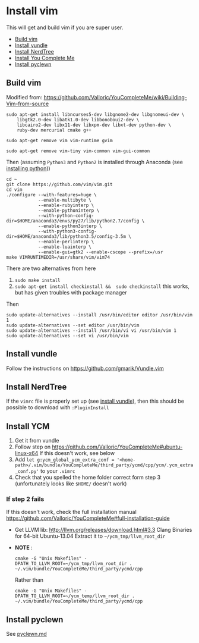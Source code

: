 # Install vim

This will get and build vim if you are super user.
* [Build vim](#build-vim)
* [Install vundle](#install-vundle)
* [Install NerdTree](#install-nerdtree)
* [Install You Complete Me](#install-ycm)
* [Install pyclewn](#install-pyclewn)

## Build vim
Modified from: https://github.com/Valloric/YouCompleteMe/wiki/Building-Vim-from-source

```
sudo apt-get install libncurses5-dev libgnome2-dev libgnomeui-dev \
    libgtk2.0-dev libatk1.0-dev libbonoboui2-dev \
    libcairo2-dev libx11-dev libxpm-dev libxt-dev python-dev \
    ruby-dev mercurial cmake g++

sudo apt-get remove vim vim-runtime gvim

sudo apt-get remove vim-tiny vim-common vim-gui-common
```

Then (assuming `Python3` and `Python2` is installed through Anaconda (see [installing python](./python.md)))

```
cd ~
git clone https://github.com/vim/vim.git
cd vim
./configure --with-features=huge \
            --enable-multibyte \
            --enable-rubyinterp \
            --enable-pythoninterp \
            --with-python-config-dir=$HOME/anaconda3/envs/py27/lib/python2.7/config \
            --enable-python3interp \
            --with-python3-config-dir=$HOME/anaconda3/lib/python3.5/config-3.5m \
            --enable-perlinterp \
            --enable-luainterp \
            --enable-gui=gtk2 --enable-cscope --prefix=/usr
make VIMRUNTIMEDIR=/usr/share/vim/vim74
```
There are two alternatives from here

1. `sudo make install`
2. `sudo apt-get install checkinstall &&  sudo checkinstall`
   this works, but has given troubles with package manager

Then
```
sudo update-alternatives --install /usr/bin/editor editor /usr/bin/vim 1
sudo update-alternatives --set editor /usr/bin/vim
sudo update-alternatives --install /usr/bin/vi vi /usr/bin/vim 1
sudo update-alternatives --set vi /usr/bin/vim
```

## Install vundle
Follow the instructions on https://github.com/gmarik/Vundle.vim

## Install NerdTree
If the `vimrc` file is properly set up (see [install vundle](#install-vundle)),
then this should be possible to download with `:PluginInstall`

## Install YCM
1. Get it from vundle
2. Follow step on https://github.com/Valloric/YouCompleteMe#ubuntu-linux-x64
   If this doesn't work, see below
3. Add
   `let g:ycm_global_ycm_extra_conf = '<home-path>/.vim/bundle/YouCompleteMe/third_party/ycmd/cpp/ycm/.ycm_extra_conf.py'`
   to your `.vimrc`
4. Check that you spelled the home folder correct form step 3
   (unfortunately looks like `$HOME/` doesn't work)

### If step 2 fails
If this doesn't work, check the full installation manual
https://github.com/Valloric/YouCompleteMe#full-installation-guide
- Get LLVM lib:
  http://llvm.org/releases/download.html#3.3
  Clang Binaries for 64-bit Ubuntu-13.04
  Extract it to `~/ycm_tmp/llvm_root_dir`
- **NOTE** :

  ```
  cmake -G "Unix Makefiles" -DPATH_TO_LLVM_ROOT=~/ycm_tmp/llvm_root_dir . ~/.vim/bundle/YouCompleteMe/third_party/ycmd/cpp
  ```
  Rather than

  ```
  cmake -G "Unix Makefiles" -DPATH_TO_LLVM_ROOT=~/ycm_temp/llvm_root_dir . ~/.vim/bundle/YouCompleteMe/third_party/ycmd/cpp
  ```

## Install pyclewn
See [pyclewn.md](pyclewn.md)
